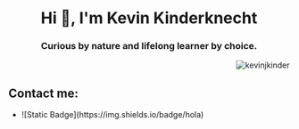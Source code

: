 <h1 align="center">Hi 👋, I'm Kevin Kinderknecht</h1>
<h3 align="center">Curious by nature and lifelong learner by choice.</h3>

<p align="right"> <img src="https://komarev.com/ghpvc/?username=kevinjkinder&label=Profile%20views&color=0e75b6&style=flat" alt="kevinjkinder" /> </p>

<h2>Contact me:</h2>
<ul>
  <li>![Static Badge](https://img.shields.io/badge/hola)</li>
</ul>
